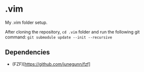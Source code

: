.vim
====

My .vim folder setup.

After cloning the repository, `cd .vim` folder and run the following git command:
`git submodule update --init --recursive`

## Dependencies

* (FZF)[https://github.com/junegunn/fzf]

